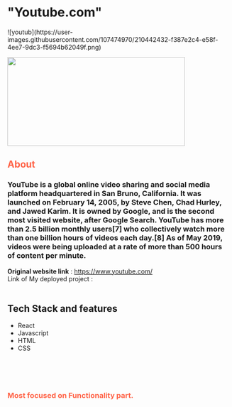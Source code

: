 <h1> "Youtube.com"  </h1>
![youtub](https://user-images.githubusercontent.com/107474970/210442432-f387e2c4-e58f-4ee7-9dc3-f5694b62049f.png)

<img src="![youtub](https://user-images.githubusercontent.com/107474970/210440214-765d5b88-41af-439e-91d8-e9a7d9003d95.png)
" width="400" height="200">

<h2 style="color:Tomato;">About</h2>

<h3 >YouTube is a global online video sharing and social media platform headquartered in San Bruno, California. It was launched on February 14, 2005, by Steve Chen, Chad Hurley, and Jawed Karim. It is owned by Google, and is the second most visited website, after Google Search. YouTube has more than 2.5 billion monthly users[7] who collectively watch more than one billion hours of videos each day.[8] As of May 2019, videos were being uploaded at a rate of more than 500 hours of content per minute.</h3>


**Original website link** :  https://www.youtube.com/
 <br/>
 Link of My deployed project :  
 <br/>
 
 
## Tech Stack and features
- React
- Javascript
- HTML
- CSS



<br/><br/><br/>

<h3 style="color:Tomato;">
    Most focused on Functionality part.
</h3>
<br/> <br/>
<img sec="https://user-images.githubusercontent.com/107474970/210440366-0f1bf338-0559-4a7c-90b0-7fefa90501c2.png">
